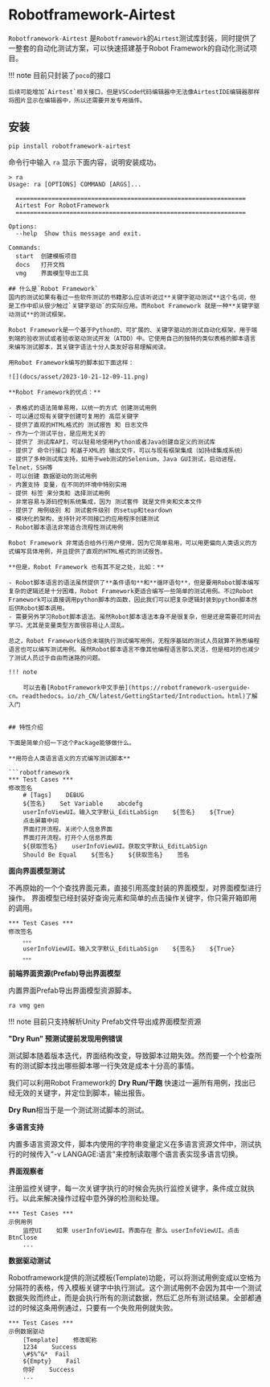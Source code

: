 # Robotframework-Airtest

`Robotframework-Airtest` 是`Robotframework`的`Airtest`测试库封装，同时提供了一整套的自动化测试方案，可以快速搭建基于Robot Framework的自动化测试项目。

!!! note
    目前只封装了`poco`的接口
    
    后续可能增加`Airtest`相关接口，但是VSCode代码编辑器中无法像AirtestIDE编辑器那样将图片显示在编辑器中，所以还需要开发专用插件。

## 安装

```shell
pip install robotframework-airtest
```

命令行中输入 `ra` 显示下面内容，说明安装成功。

```shell
> ra
Usage: ra [OPTIONS] COMMAND [ARGS]...

  ================================================================
  Airtest For RobotFramework
  ================================================================

Options:
  --help  Show this message and exit.

Commands:
  start  创建模板项目
  docs   打开文档
  vmg    界面模型导出工具

## 什么是`Robot Framework`
国内的测试如果有看过一些软件测试的书籍那么应该听说过**关键字驱动测试**这个名词，但是工作中却从很少触过`关键字驱动`的实际应用。而Robot Framework 就是一种**关键字驱动测试**的测试框架。

Robot Framework是一个基于Python的、可扩展的、关键字驱动的测试自动化框架，用于端到端的验收测试或者验收驱动测试开发（ATDD）中。它使用自己的独特的类似表格的脚本语言来编写测试脚本，其关键字语法十分人类友好容易理解阅读。

用Robot Framework编写的脚本如下面这样：

![](docs/asset/2023-10-21-12-09-11.png)

**Robot Framework的优点：**

- 表格式的语法简单易用，以统一的方式 创建测试用例
- 可以通过现有关键字创建可复用的 高层关键字
- 提供了直观的HTML格式的 测试报告 和 日志文件
- 作为一个测试平台，是应用无关的
- 提供了 测试库API，可以轻易地使用Python或者Java创建自定义的测试库
- 提供了 命令行接口 和基于XML的 输出文件，可以与现有框架集成（如持续集成系统）
- 提供了多种测试库支持，如用于web测试的Selenium，Java GUI测试，启动进程，Telnet，SSH等
- 可以创建 数据驱动的测试用例
- 内置支持 变量，在不同的环境中特别实用
- 提供 标签 来分类和 选择测试用例
- 非常容易与源码控制系统集成，因为 测试套件 就是文件夹和文本文件
- 提供了 用例级别 和 测试套件级别 的setup和teardown
- 模块化的架构，支持针对不同接口的应用程序创建测试
- Robot脚本语法非常适合流程性测试用例

Robot Framework 非常适合给外行用户使用，因为它简单易用，可以用更偏向人类语义的方式编写具体用例，并且提供了直观的HTML格式的测试报告。

**但是，Robot Framework 也有其不足之处，比如：**

- Robot脚本语言的语法虽然提供了**条件语句**和**循环语句**，但是要用Robot脚本编写复杂的逻辑还是十分困难，Robot Framework更适合编写一些简单的测试用例。不过Robot Framework可以直接调用python脚本的函数，因此我们可以把复杂逻辑封装到python脚本然后供Robot脚本调用。
- 需要另外学习Robot脚本语法。虽然Robot脚本语法本身不是很复杂，但是还是需要花时间去学习。尤其是变量类型方面很容易让人混乱。

总之，Robot Framework适合末端执行测试编写用例，无程序基础的测试人员就算不熟悉编程语言也可以编写测试用例。虽然Robot脚本语言不像其他编程语言那么灵活，但是相对的也减少了测试人员过于自由而迷路的问题。

!!! note
    
    可以去看[RobotFramework中文手册](https://robotframework-userguide-cn。readthedocs。io/zh_CN/latest/GettingStarted/Introduction。html)了解入门
    

## 特性介绍

下面是简单介绍一下这个Package能够做什么。

**用符合人类语言语义的方式编写测试脚本**

```robotframework
*** Test Cases ***
修改签名
    # [Tags]    DEBUG
    ${签名}    Set Variable    abcdefg
    userInfoViewUI。输入文字默认_EditLabSign    ${签名}    ${True}
    点击屏幕中间
    界面打开流程。关闭个人信息界面
    界面打开流程。打开个人信息界面
    ${获取签名}    userInfoViewUI。获取文字默认_EditLabSign
    Should Be Equal    ${签名}    ${获取签名}    签名
```

**面向界面模型测试**

不再原始的一个个查找界面元素，直接引用高度封装的界面模型，对界面模型进行操作。
界面模型已经封装好查询元素和简单的点击操作关键字，你只需开箱即用的调用。

```robotframework
*** Test Cases ***
修改签名
    。。。
    userInfoViewUI。输入文字默认_EditLabSign    ${签名}    ${True}
    。。。
```

**前端界面资源(Prefab)导出界面模型**

内置界面Prefab导出界面模型资源脚本。

```shell
ra vmg gen
```

!!! note
    目前只支持解析Unity Prefab文件导出成界面模型资源


**"Dry Run" 预测试提前发现用例错误**

测试脚本随着版本迭代，界面结构改变，导致脚本过期失效。然而要一个个检查所有的测试脚本找出哪些脚本哪一行失效是成本十分高的事情。

我们可以利用Robot Framework的 **Dry Run/干跑** 快速过一遍所有用例，找出已经无效的关键字，并定位到脚本，输出报告。

**Dry Run**相当于是一个测试测试脚本的测试。

**多语言支持**

内置多语言资源文件，脚本内使用的字符串变量定义在多语言资源文件中，测试执行的时候传入"-v LANGAGE:语言"来控制读取哪个语言表实现多语言切换。

**界面观察者**

注册监控关键字，每一次关键字执行的时候会先执行监控关键字，条件成立就执行。以此来解决操作过程中意外弹的检测和处理。
```robotframework
*** Test Cases ***
示例用例
    监控UI    如果 userInfoViewUI。界面存在 那么 userInfoViewUI。点击BtnClose
    ...
```

**数据驱动测试**

Robotframework提供的测试模板(Template)功能，可以将测试用例变成以空格为分隔符的表格，传入模板关键字中执行测试。这个测试用例不会因为其中一个测试数据失败而终止，而是会执行所有的测试数据，然后汇总所有测试结果。全部都通过的时候这条用例通过，只要有一个失败用例就失败。

```robotframework
*** Test Cases ***
示例数据驱动
    [Template]    修改昵称
    1234    Success
    \#$%^&*  Fail
    ${Empty}    Fail
    你好    Success
    ...
```


